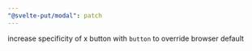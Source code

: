 ```yaml
---
"@svelte-put/modal": patch
---
```


increase specificity of x button with `button` to override browser default
